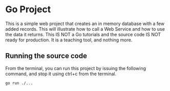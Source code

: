 # Go Project

This is a simple web project that creates an in memory database with a few added records. This will illustrate how to call a Web Service and how to use the data it returns. This IS NOT a Go tutorials and the source code IS NOT ready for production. It is a teaching tool, and nothing more.

## Running the source code

From the terminal, you can run this project by issuing the following command, and stop it using ctrl+c from the terminal.

```shell
go run ./...
```